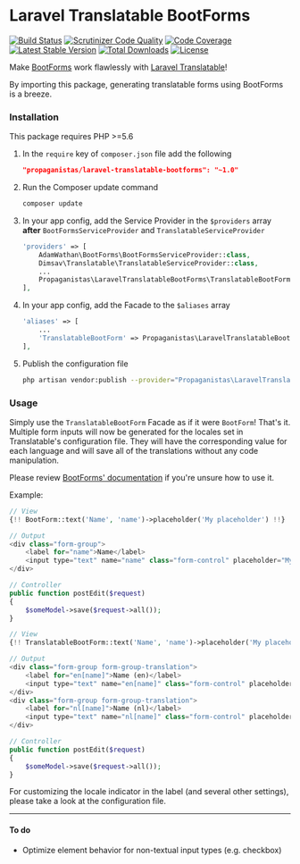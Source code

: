 # Laravel Translatable BootForms

[![Build Status](https://travis-ci.org/Propaganistas/Laravel-Translatable-Bootforms.svg?branch=master)](https://travis-ci.org/Propaganistas/Laravel-Translatable-Bootforms)
[![Scrutinizer Code Quality](https://scrutinizer-ci.com/g/Propaganistas/Laravel-Translatable-BootForms/badges/quality-score.png?b=master)](https://scrutinizer-ci.com/g/Propaganistas/Laravel-Translatable-BootForms/?branch=master)
[![Code Coverage](https://scrutinizer-ci.com/g/Propaganistas/Laravel-Translatable-Bootforms/badges/coverage.png?b=master)](https://scrutinizer-ci.com/g/Propaganistas/Laravel-Translatable-Bootforms/?branch=master)
[![Latest Stable Version](https://poser.pugx.org/propaganistas/laravel-translatable-bootforms/v/stable)](https://packagist.org/packages/propaganistas/laravel-translatable-bootforms)
[![Total Downloads](https://poser.pugx.org/propaganistas/laravel-translatable-bootforms/downloads)](https://packagist.org/packages/propaganistas/laravel-translatable-bootforms)
[![License](https://poser.pugx.org/propaganistas/laravel-translatable-bootforms/license)](https://packagist.org/packages/propaganistas/laravel-translatable-bootforms)

Make [BootForms](https://github.com/adamwathan/bootforms) work flawlessly with [Laravel Translatable](https://github.com/dimsav/laravel-translatable)!

By importing this package, generating translatable forms using BootForms is a breeze.

### Installation

This package requires PHP >=5.6

1. In the `require` key of `composer.json` file add the following

    ```json
    "propaganistas/laravel-translatable-bootforms": "~1.0"
    ```

2. Run the Composer update command

    ```bash
    composer update
    ```

3. In your app config, add the Service Provider in the `$providers` array **after** `BootFormsServiceProvider` and `TranslatableServiceProvider`

    ```php
    'providers' => [
        AdamWathan\BootForms\BootFormsServiceProvider::class,
        Dimsav\Translatable\TranslatableServiceProvider::class,
        ...
        Propaganistas\LaravelTranslatableBootForms\TranslatableBootFormsServiceProvider::class,
    ],
    ```
4. In your app config, add the Facade to the `$aliases` array

    ```php
    'aliases' => [
        ...
        'TranslatableBootForm' => Propaganistas\LaravelTranslatableBootForms\Facades\TranslatableBootForm::class,
    ],
    ```

5. Publish the configuration file

    ```bash
    php artisan vendor:publish --provider="Propaganistas\LaravelTranslatableBootForms\TranslatableBootFormsServiceProvider" --tag="config"
    ```

### Usage

Simply use the `TranslatableBootForm` Facade as if it were `BootForm`! That's it. Multiple form inputs will now be generated for the locales set in Translatable's configuration file. They will have the corresponding value for each language and will save all of the translations without any code manipulation.

Please review [BootForms' documentation](https://github.com/adamwathan/bootforms#using-bootforms) if you're unsure how to use it.

Example:

```php
// View
{!! BootForm::text('Name', 'name')->placeholder('My placeholder') !!}

// Output
<div class="form-group">
    <label for="name">Name</label>
    <input type="text" name="name" class="form-control" placeholder="My Placeholder" />
</div>

// Controller
public function postEdit($request)
{
    $someModel->save($request->all());
}
```

```php
// View
{!! TranslatableBootForm::text('Name', 'name')->placeholder('My placeholder') !!}

// Output
<div class="form-group form-group-translation">
    <label for="en[name]">Name (en)</label>
    <input type="text" name="en[name]" class="form-control" placeholder="My Placeholder" data-language="en" />
</div>
<div class="form-group form-group-translation">
    <label for="nl[name]">Name (nl)</label>
    <input type="text" name="nl[name]" class="form-control" placeholder="My Placeholder" data-language="nl" />
</div>

// Controller
public function postEdit($request)
{
    $someModel->save($request->all());
}
```

For customizing the locale indicator in the label (and several other settings), please take a look at the configuration file.

---

#### To do

- Optimize element behavior for non-textual input types (e.g. checkbox)
